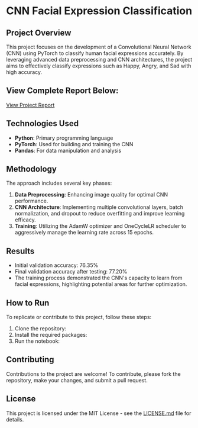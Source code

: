 # CNN Facial Expression Classification

## Project Overview
This project focuses on the development of a Convolutional Neural Network (CNN) using PyTorch to classify human facial expressions accurately. By leveraging advanced data preprocessing and CNN architectures, the project aims to effectively classify expressions such as Happy, Angry, and Sad with high accuracy.

## View Complete Report Below:
[View Project Report](./ProjectReport.pdf)


## Technologies Used
- **Python**: Primary programming language
- **PyTorch**: Used for building and training the CNN
- **Pandas**: For data manipulation and analysis

## Methodology
The approach includes several key phases:
1. **Data Preprocessing**: Enhancing image quality for optimal CNN performance.
2. **CNN Architecture**: Implementing multiple convolutional layers, batch normalization, and dropout to reduce overfitting and improve learning efficacy.
3. **Training**: Utilizing the AdamW optimizer and OneCycleLR scheduler to aggressively manage the learning rate across 15 epochs.

## Results
- Initial validation accuracy: 76.35%
- Final validation accuracy after testing: 77.20%
- The training process demonstrated the CNN's capacity to learn from facial expressions, highlighting potential areas for further optimization.

## How to Run
To replicate or contribute to this project, follow these steps:
1. Clone the repository:
2. Install the required packages:
3. Run the notebook:

## Contributing
Contributions to the project are welcome! To contribute, please fork the repository, make your changes, and submit a pull request.

## License
This project is licensed under the MIT License - see the [LICENSE.md](LICENSE.md) file for details.
